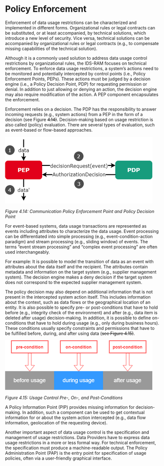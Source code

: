 # Policy Enforcement

Enforcement of data usage restrictions can be characterized and implemented in different forms. Organizational rules or legal contracts can be substituted, or at least accompanied, by technical solutions, which introduce a new level of security. Vice versa, technical solutions can be accompanied by organizational rules or legal contracts (e.g., to compensate missing capabilities of the technical solution).

Although it is a commonly used solution to address data usage control restrictions by organizational rules, the IDS-RAM focuses on technical enforcement.
To enforce data usage restrictions, a system’s actions need to be monitored and potentially intercepted by control points (i.e., Policy Enforcement Points, PEPs). These actions must be judged by a decision engine (i.e., a Policy Decision Point, PDP) for requesting permission or denial. In addition to just allowing or denying an action, the decision engine may also require modification of the action. A PEP component encapsulates the enforcement.

Enforcement relies on a decision. The PDP has the responsibility to answer incoming requests (e.g., system actions) from a PEP in the form of a decision (see Figure ~~4.14)~~. Decision-making based on usage restriction is also called (policy) evaluation. There are several types of evaluation, such as event-based or flow-based approaches.

![image](../../4_Perspectives_of_the_Reference_Architecture_Model/4_1_Security_Perspective/media/Communication-PEP-and-PDP.drawio.png)

_Figure 4.14: Communication Policy Enforcement Point and Policy Decision Point_

For event-based systems, data usage transactions are represented as events including attributes to characterize the data usage. Event processing can be differentiated into simple processing (e.g., event-condition-action paradigm) and stream processing (e.g., sliding window) of events. The terms ”event stream processing” and “complex event processing” are often used interchangeably.

For example: It is possible to model the transition of data as an event with attributes about the data itself and the recipient. The attributes contain metadata and information on the target system (e.g., supplier management system). The decision engine makes a deny decision if the target system does not correspond to the expected supplier management system.

The policy decision may also depend on additional information that is not present in the intercepted system action itself. This includes information about the context, such as data flows or the geographical location of an entity. It is also possible to specify pre- or post-conditions that have to hold before (e.g., integrity check of the environment) and after (e.g., data item is deleted after usage) decision-making. In addition, it is possible to define on-conditions that have to hold during usage (e.g., only during business hours). These conditions usually specify constraints and permissions that have to be fulfilled before, during, and after using data (~~see Figure 4.15)~~.

![image](../../4_Perspectives_of_the_Reference_Architecture_Model/4_1_Security_Perspective/media/usage-control-conditions.drawio.png)

_Figure 4.15: Usage Control Pre-, On-, and Post-Conditions_

A Policy Information Point (PIP) provides missing information for decision-making. In addition, such a component can be used to get contextual information for or about the system action intercepted (e.g., data flow information, geolocation of the requesting device).

Another important aspect of data usage control is the specification and management of usage restrictions. Data Providers have to express data usage restrictions in a more or less formal way. For technical enforcement, the specification must produce a machine-readable output. The Policy Administration Point (PAP) is the entry point for specification of usage policies, often via a user-friendly graphical interface.
